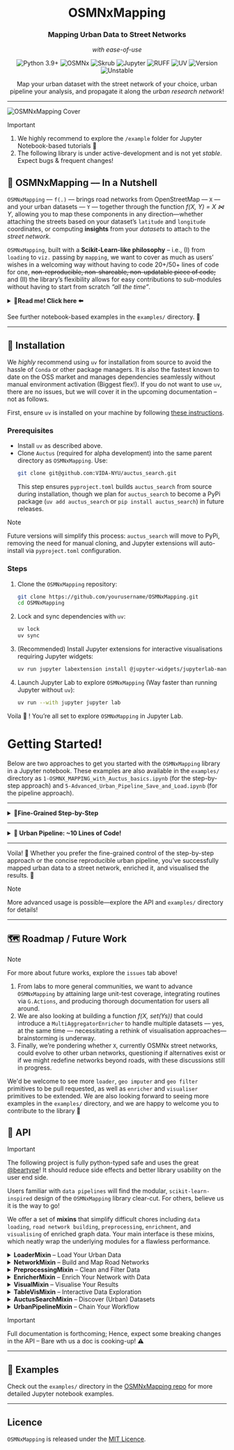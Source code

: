 <div align="center">
   <h1>OSMNxMapping</h1>
   <h3>Mapping Urban Data to Street Networks</h3>
    <p><i>with ease-of-use</i></p>
   <p>
      <img src="https://img.shields.io/static/v1?label=Python&message=3.9%2B&color=3776AB&style=for-the-badge&logo=python&logoColor=white" alt="Python 3.9+">
      <img src="https://img.shields.io/badge/OSMNx-4CAF50?style=for-the-badge&logo=openstreetmap&logoColor=white" alt="OSMNx">
      <img src="https://img.shields.io/badge/Skrub-FF9800?style=for-the-badge&logo=scikit-learn&logoColor=white" alt="Skrub">
      <img src="https://img.shields.io/badge/Jupyter-F37626?style=for-the-badge&logo=jupyter&logoColor=white" alt="Jupyter">
      <img src="https://img.shields.io/badge/RUFF-9C27B0?style=for-the-badge" alt="RUFF">
      <img src="https://img.shields.io/badge/UV-2196F3?style=for-the-badge" alt="UV">
      <img src="https://img.shields.io/badge/Version-0.1.0-red?style=for-the-badge" alt="Version">
      <img src="https://img.shields.io/badge/status-unstable-orange?style=for-the-badge" alt="Unstable">
   </p>
   <p>Map your urban dataset with the street network of your choice, urban pipeline your analysis, and propagate it along the <i>urban research network</i>!</p>
</div>

---

![OSMNxMapping Cover](public/resources/osmnx_mapping_cover.png)

> [!IMPORTANT]
> 1) We highly recommend to explore the `/example` folder for Jupyter Notebook-based tutorials 🎉
> 2) The following library is under active-development and is not yet _stable_. Expect bugs & frequent changes!

## 🌆 OSMNxMapping –– In a Nutshell

`OSMNxMapping` –– `f(.)` –– brings road networks from OpenStreetMap –– `X` –– and your urban datasets –– `Y` –– together
through the function *f(X, Y) = X ⋈ Y*, allowing you to map these components in any direction—whether attaching the
streets based on your dataset’s `latitude` and `longitude` coordinates, or computing **insights** from your _datasets_
to
attach to the _street network_.

`OSMNxMapping`, built with a **Scikit-Learn-like philosophy** – i.e., (I) from `loading` to `viz.` passing by `mapping`,
we want to cover as much as users’ wishes in a welcoming way without having to code 20+/50+ lines of code for one,
~~non-reproducible, non-shareable, non-updatable piece of code;~~ and (II) the library’s flexibility allows for easy
contributions to sub-modules without having to start from scratch _“all the time”_.


<details>
<summary><strong> 👀Read me! Click here ⬅️</strong></summary>

To answer (I) –– one out many other ways –– we propose a `scikit-like` pipeline to, for instance, stack the following
steps:

1) Query a user-defined road network via the use of the great
   `OSMNx` –– [Network module](#network-module---querying-road-networks);
2) Load your geospatial data (`CSV`, `Parquet`, or `shapefiles`) using
   its [Loader module](#loader-module---loading-urban-datasets);
3) Wrangle the loaded data with optional [imputation](#preprocessing-module---cleaning-and-filtering-data)
   and [filtering](#preprocessing-module---cleaning-and-filtering-data) to handle _missing coordinates_ or _irrelevant
   regions_ –– [Preprocessing module](#preprocessing-module---cleaning-and-filtering-data);
4) Map data to street nodes, _enrich_ the network (e.g., *averaging building floors per street* or *counting taxi
   pickups per street
   segments*) – no big deal, a factory makes it “easy” to do
   so –– [Enricher module](#enricher-module---mapping-data-to-networks);
5) In order to visualise results _statically_ or
   _interactively_ –– [Visual module](#visual-module---visualising-results);
6) _Optional but save your analysis for later use or sharing with other urban experts._

Though, to answer (II) using the right state-of-the-art open-source initiatives and tools, highly type
safe and tested and documented library is a must. We already are fully highly-typed thanks to BearType, yet we aim at
reaching a decent test coverage and documentation to make the library more robust and user-friendly.

> Who knows— we'd like you to deal with what matters to you; e.g., if you are a machine learning enthusiast, you can
> apply machine learning to the enriched
> networks, if you are a researcher, you can easily map your data to street networks and get insights from them.
> Nonetheless, if you want to contribute to the library, you can easily do so by adding new modules or extending the
> existing ones, and we are happy in advance to welcome you doing so! 🥐

We embrace a **DRY (Do Not Repeat Yourself)** philosophy—focusing on what matters and letting us handle the mapping
intricacies. Of course, I mentioned the `pipeline`, but each of the _steps_ mentioned works independently to each other
🙃!

</details>


See further notebook-based examples in the `examples/` directory. 📓

---

## 🥐 Installation

We *highly* recommend using `uv` for installation from source to avoid the hassle of `Conda` or other package managers.
It is also the fastest known to date on the OSS market and manages dependencies seamlessly without manual environment
activation (Biggest flex!). If you do not want to use `uv`, there are no issues, but we will cover it in the upcoming
documentation – not as follows.

First, ensure `uv` is installed on your machine by
following [these instructions](https://docs.astral.sh/uv/getting-started/installation/).

### Prerequisites

- Install `uv` as described above.
- Clone `Auctus` (required for alpha development) into the same parent directory as `OSMNxMapping`. Use:
  ```bash
  git clone git@github.com:VIDA-NYU/auctus_search.git
  ```
  This step ensures `pyproject.toml` builds `auctus_search` from source during installation, though we plan for
  `auctus_search` to become a PyPi package (`uv add auctus_search` or `pip install auctus_search`) in future releases.

> [!NOTE]  
> Future versions will simplify this process: `auctus_search` will move to PyPi, removing the need for manual cloning,
> and Jupyter extensions will auto-install via `pyproject.toml` configuration.

### Steps

1. Clone the `OSMNxMapping` repository:
   ```bash
   git clone https://github.com/yourusername/OSMNxMapping.git
   cd OSMNxMapping
   ```
2. Lock and sync dependencies with `uv`:
   ```bash
   uv lock
   uv sync
   ```
3. (Recommended) Install Jupyter extensions for interactive visualisations requiring Jupyter widgets:
   ```bash
   uv run jupyter labextension install @jupyter-widgets/jupyterlab-manager
   ```
4. Launch Jupyter Lab to explore `OSMNxMapping` (Way faster than running Jupyter without `uv`):
   ```bash
   uv run --with jupyter jupyter lab
   ```

Voila 🥐 ! You’re all set to explore `OSMNxMapping` in Jupyter Lab.

# Getting Started!

Below are two approaches to get you started with the `OSMNxMapping` library in a Jupyter notebook. These examples are also available in the `examples/` directory as `1-OSMNX_MAPPING_with_Auctus_basics.ipynb` (for the step-by-step approach) and `5-Advanced_Urban_Pipeline_Save_and_Load.ipynb` (for the pipeline approach).

---

<details>
<summary><strong> 🐥Fine-Grained Step-by-Step</strong></summary>

This detailed approach walks you through each step of mapping urban data to a street network using PLUTO (Primary Land Use Tax Lot Output) buildings in New York City as an example. It’s perfect for understanding the full process.

#### Cell 1: Import the Library

```python
import osmnx_mapping as oxm
```

#### Cell 2: Initialise an OSMNxMapping Instance

```python
pluto_buildings = oxm.OSMNxMapping()  # Here, PLUTO buildings represent an urban analysis study of The Primary Land Use Tax Lot Output in New York City, USA. Note that nothing is loaded or queried yet—everything is to be done.
```

#### Cell 3: Search for Datasets

Note: You can always load your dataset manually—see the `/examples` folder for details. Here, we use `Auctus` to search for datasets related to "PLUTO".

```python
collection = pluto_buildings.search_datasets(search_query="PLUTO", display_initial_results=True)

# Search for datasets related to "PLUTO". The `search_datasets` method queries the Auctus API and returns a
# `DatasetCollection`. Setting `display_initial_results=True` shows the initial results interactively in the notebook,
# allowing you to see available datasets right away.

# More parameters like page and size for pagination are available—check the Auctus Search / OSMNxMapping API for details.
```

#### Cell 4: Load the Selected Dataset

```python
dataset = pluto_buildings.load_dataset_from_auctus()

# After selecting a dataset in the previous step, this loads it into memory as a `pandas.DataFrame` (or
# `geopandas.GeoDataFrame` if spatial). By default, it displays an interactive table preview of the dataset.
```

#### Cell 5: Load Your Auctus Dataset into OSMNxMapping

Note: `load_from_dataframe` doesn’t reload the data entirely—it transposes it into a format OSMNxMapping understands.

```python
loaded_data = pluto_buildings.loader.load_from_dataframe(
    input_dataframe=dataset, 
    latitude_column="latitude",  # Assuming the dataset has a column named "latitude" for latitude values
    longitude_column="longitude"  # Assuming the dataset has a column named "longitude" for longitude values
)

pluto_buildings.table_vis.interactive_display(loaded_data)
```

#### Cell 6: Query a Road Network for the Selected Place

```python
graph, nodes, edges = pluto_buildings.network.network_from_place("Manhattan, New York City, USA", render=True)  # render=True shows the plain network.
```

#### Cell 7: Map the Loaded Data to the Nearest Street Nodes

By default, this creates a new column in `loaded_data` with the node ID to which each record (e.g., a building) is closest—key for enrichment.

```python
loaded_data = pluto_buildings.network.map_nearest_street(
    data=loaded_data, 
    longitude_column="longitude", 
    latitude_column="latitude"
)
```

#### Cell 8: Geo Preprocess Your Dataset

First, we impute missing values in the `latitude` and `longitude` columns using `SimpleGeoImputer`, which naively drops rows with missing values. For advanced methods, see the `PreprocessingMixin` API.

```python
loaded_data = (
    pluto_buildings.preprocessing
    .with_default_imputer(latitude_column_name="latitude", longitude_column_name="longitude")
    .transform(input_data=loaded_data)
)
```

Second, we filter data to keep only points within the road network’s bounding box using `BoundingBoxFilter`. See the `PreprocessingMixin` API for other filters.

```python
loaded_data = (
    pluto_buildings.preprocessing
    .with_default_filter(nodes=nodes)
    .transform(input_data=loaded_data)
)
```

#### Cell 9: Enrich the Network with the Loaded Data

We enrich the network by calculating the average number of floors (`numfloors`) per street segment using `CreateEnricher`.

```python
pluto_buildings_enricher = (
    CreateEnricher()
    .with_data(group_by="nearest_node", values_from="numfloors")
    .aggregate_with(method="mean", output_column="avg_numfloors")
)

# Preview the enricher configuration (optional)
print(pluto_buildings_enricher.preview())

# Apply the enricher
enriched_data, graph, nodes, edges = pluto_buildings.enricher.enrich_network(
    input_data=loaded_data,
    input_graph=graph,
    input_nodes=nodes,
    input_edges=edges
)
```

#### Cell 10: Visualise Your Enriched Network

We visualise the enriched network with `StaticVisualiser` (default) for a Matplotlib plot.

```python
viz = pluto_buildings.visual.visualise(graph, edges, "avg_numfloors")
viz
```

Or use `InteractiveVisualiser` for an interactive Folium map.

```python
from osmnx_mapping import InteractiveVisualiser

viz = pluto_buildings.visual(visualiser=InteractiveVisualiser()).visualise(graph, edges, "avg_numfloors")
viz
```

</details>

---

<details>
<summary><strong> 💨 Urban Pipeline: ~10 Lines of Code!</strong></summary>

For a faster, more concise, and reproducible approach, use the `UrbanPipeline` class to chain all steps into a single workflow. Here’s an example with local PLUTO data (`pluto.csv`), as Auctus is not available in a pipeline you may reckon why!

#### Quick Pipeline Example

```python
import osmnx_mapping as oxm
from osmnx_mapping.modules.network import OSMNxNetwork
from osmnx_mapping.modules.loader import CSVLoader
from osmnx_mapping.modules.preprocessing import CreatePreprocessor
from osmnx_mapping.modules.enricher import CreateEnricher
from osmnx_mapping.modules.visualiser import InteractiveVisualiser
from osmnx_mapping.pipeline import UrbanPipeline

# Define the pipeline with all steps
pipeline = UrbanPipeline([
    ("network", OSMNxNetwork(place_name="Manhattan, NYC", network_type="drive")),
    ("load", CSVLoader(file_path="./pluto.csv")),
    ("impute", CreatePreprocessor().with_default_imputer().build()), # yes latitude and longitude based columns are passed during the compose_transform, like X, and Y during a Sklearn pipeline, if modified are passed throughout the steps.
    ("filter", CreatePreprocessor().with_default_filter().build()),  # yes nodes are passed during the compose_transform, like X, and Y during a Sklearn pipeline, if modified are passed throughout the steps.
    ("enrich", CreateEnricher()
        .with_data(group_by="nearest_node", values_from="numfloors")
        .aggregate_with(method="mean", output_column="avg_numfloors")
        .build()),
    ("viz", InteractiveVisualiser())
])

# Execute the pipeline and visualise the result
data, graph, nodes, edges = pipeline.compose_transform("latitude", "longitude")
viz = pipeline.visualise("avg_numfloors", colormap="Greens", tile_provider="CartoDB positron")
viz

# Save the pipeline for reuse
# pipeline.save("pluto_pipeline.joblib")
```

#### What’s Happening? 👀

- **Network**: Queries Manhattan’s road network.
- **Load**: Loads `pluto.csv` locally.
- **Impute/Filter**: Cleans and bounds the data.
- **Enrich**: Averages floors per street segment.
- **Visualise**: Shows an interactive Folium map.
- **Save**: Stores the pipeline for reuse.

This ~10-line pipeline replaces the detailed steps above, offering efficiency and reproducibility. Load it later with `UrbanPipeline.load("pluto_pipeline.joblib")` and visualise again!

> **Note**: Adjust the file path and column names (`latitude`, `longitude`, `numfloors`) to match your local dataset.

</details>

---

Voila! 🥐 Whether you prefer the fine-grained control of the step-by-step approach or the concise reproducible urban pipeline, you’ve successfully mapped urban data to a street network, enriched it, and visualised the results. 🎉

> [!NOTE]  
> More advanced usage is possible—explore the API and `examples/` directory for details!

---

## 🗺️ Roadmap / Future Work

> [!NOTE]  
> For more about future works, explore the `issues` tab above!

1) From labs to more general communities, we want to advance `OSMNxMapping` by attaining large unit-test coverage,
   integrating
   routines via `G.Actions`, and producing thorough documentation for users all around.
2) We are also looking at building a function *f(X, set(Ys))* that could introduce a `MultiAggregatorEnricher` to handle
   multiple
   datasets –– yes, at the same time –– necessitating a rethink of visualisation approaches—brainstorming is underway.
3) Finally, we’re pondering
   whether `X`, currently OSMNx street networks, could evolve to other urban networks, questioning if alternatives exist
   or
   if we might redefine networks beyond roads, with these discussions still in progress.

We'd be welcome to see more `loader`, `geo imputer` and `geo filter` primitives to be pull requested, as well as
`enricher` and `visualiser` primitives to be extended. We are also looking forward to seeing more examples in the
`examples/` directory, and we are happy to welcome you to contribute to the library 🎄

## 🌁 API

> [!IMPORTANT]
> The following project is fully python-typed safe and uses the great [@beartype](https://github.com/beartype/beartype)! It should reduce side effects and better library usability on the user end side.

Users familiar with `data pipelines` will find the modular, `scikit-learn-inspired` design of the `OSMNxMapping` library
clear-cut. For others, believe us it is the way to go!

We offer a set of **mixins** that simplify difficult chores including `data loading`, `road network building`,
`preprocessing`, `enrichment`, and `visualising` of enriched graph data. Your main interface is these mixins, which
neatly wrap the underlying modules for a flawless performance.

<details>
<summary><strong>LoaderMixin</strong> – Load Your Urban Data</summary>

The `LoaderMixin` handles loading geospatial data from files or DataFrames, converting it into a `GeoDataFrame` for
further analysis.

> [!NOTE]  
> Only *.csv*, *.parquet*, and shapefiles are supported for now. If you need additional formats, please let us know!
> Or pssst! You can contribute to the library by adding new loader primitive to the `loader` module.

- **`load_from_file(file_path, latitude_column="", longitude_column="")`**
    - **Purpose**: Loads data from a file (CSV, Parquet, or Shapefile) into a `GeoDataFrame`.
    - **Parameters**:
        - `file_path` (str): Path to the file.
        - `latitude_column` (str, optional): Name of the latitude column.
        - `longitude_column` (str, optional): Name of the longitude column.
    - **Returns**: A `geopandas.GeoDataFrame`.
    - **Example**:
      ```python
      import osmnx_mapping as oxm
      mapping = oxm.OSMNxMapping()
      # The loader module handles csv, parquet, and shapefiles as a factory that means, no need for you to worry about
      # the file format.
      data = mapping.loader.load_from_file("city_data.csv", latitude_column="lat", longitude_column="lon")
      ```

- **`load_from_dataframe(input_data, latitude_column, longitude_column)`**
    - **Purpose**: Converts a DataFrame to a `GeoDataFrame` using specified lat/lon columns.
    - **Parameters**:
        - `input_data` (pandas.DataFrame or geopandas.GeoDataFrame): The input data.
        - `latitude_column` (str): Latitude column name.
        - `longitude_column` (str): Longitude column name.
    - **Returns**: A `geopandas.GeoDataFrame`.
    - **Example**:
      ```python
      import osmnx_mapping as oxm
      mapping = oxm.OSMNxMapping()
      import pandas as pd
      df = pd.DataFrame({"lat": [40.7128], "lon": [-74.0060]})
      geo_data = mapping.loader.load_from_dataframe(df, "lat", "lon")
      ```

      Another example is if you are using Auctus loaded selected dataset:
      ```python
      import osmnx_mapping as oxm
      mapping = oxm.OSMNxMapping()
      # Assuming you have loaded a dataset from Auctus into `new_data`
      geo_data = mapping.loader.load_from_dataframe(new_data, "lat", "lon")
      ```

</details>

<details>
<summary><strong>NetworkMixin</strong> – Build and Map Road Networks</summary>

The `NetworkMixin` lets you query road networks from OpenStreetMap and map data points to the nearest street nodes.

- **`network_from_place(place_name, network_type="drive", render=False)`**
    - **Purpose**: Queries a road network for a specified place.
    - **Parameters**:
        - `place_name` (str): Location (e.g., "Manhattan, New York City, USA").
        - `network_type` (str, default="drive"): Type of network ("drive", "walk", "bike").
        - `render` (bool, default=False): If True, displays a plot of the network.
    - **Returns**: A tuple (`networkx.MultiDiGraph`, `geopandas.GeoDataFrame`, `geopandas.GeoDataFrame`) of the graph,
      nodes, and edges.
    - **Example**:
      ```python
      import osmnx_mapping as oxm
      mapping = oxm.OSMNxMapping()
      graph, nodes, edges = mapping.network.network_from_place("Manhattan, New York City, USA")
      ```

- **
  `map_nearest_street(data, longitude_column, latitude_column, output_column="nearest_node", reset_output_column=False, **kwargs)`
  **
    - **Purpose**: Maps data points to the nearest street nodes in the network.
    - **Parameters**:
        - `data` (geopandas.GeoDataFrame): Input data with lat/lon.
        - `longitude_column` (str): Longitude column name.
        - `latitude_column` (str): Latitude column name.
        - `output_column` (str, default="nearest_node"): Column to store node IDs.
        - `reset_output_column` (bool, default=False): Overwrite existing output column.
        - `**kwargs`: Additional parameters for OSMnx’s `nearest_nodes`.
    - **Returns**: A `geopandas.GeoDataFrame` with mapped nodes.
    - **Example**:
      ```python
      import osmnx_mapping as oxm
      mapping = oxm.OSMNxMapping()
      # Assuming data is a GeoDataFrame from previous steps (e.g., LoaderMixin)
      mapped_data = mapping.network.map_nearest_street(data, "lon", "lat")
      ```

</details>

<details>
<summary><strong>PreprocessingMixin</strong> – Clean and Filter Data</summary>

The `PreprocessingMixin` offers tools to handle missing values and filter data geographically.

> [!IMPORTANT]  
> You **cannot stack** a filter with an imputer (or vice versa) in a single `PreprocessingMixin` instance. Each instance
can only perform **one action**—either imputing or filtering. If you want to stack operations (e.g., impute then filter,
or filter then impute), simply use the pipeline and create two steps—it’s as easy as that! See
the [UrbanPipelineMixin](#urbanpipelinemixin--chain-your-workflow) section for more details on chaining steps.

> [!TIP]  
> Available imputers:
> - `SimpleGeoImputer`: "Naively" drops rows with missing latitude or longitude values.
> - `AddressGeoImputer`: Fills missing lat/lon by geocoding an address column if available (requires
    `address_column_name`).  
    > Available filter:
> - `BoundingBoxFilter`: Keeps only data points within the bounding box of the road network’s nodes (requires `nodes`).

- **`with_imputer(imputer_type, latitude_column_name=None, longitude_column_name=None, **extra_params)`**
    - **Purpose**: Configures an imputer to handle missing lat/lon values.
    - **Parameters**:
        - `imputer_type` (str): Imputer type (e.g., "SimpleGeoImputer", "AddressGeoImputer").
        - `latitude_column_name` (str, optional): Latitude column name. If omitted and used within a pipeline, it will be set by the pipeline’s `compose` method.
        - `longitude_column_name` (str, optional): Longitude column name. If omitted and used within a pipeline, it will be set by the pipeline’s `compose` method.
        - `**extra_params`: Additional parameters (e.g., `address_column_name` for "AddressGeoImputer").
    - **Returns**: The mixin instance for chaining.
    - **Example**:
      ```python
      import osmnx_mapping as oxm
      mapping = oxm.OSMNxMapping()
      mapping.preprocessing.with_imputer("SimpleGeoImputer", "lat", "lon")
      ```

- **`with_default_imputer(latitude_column_name=None, longitude_column_name=None)`**
    - **Purpose**: Uses a default imputer that drops rows with missing lat/lon.
    - **Parameters**: Same as above, without `imputer_type`.
    - **Returns**: The mixin instance.
    - **Example**:
      ```python
      import osmnx_mapping as oxm
      mapping = oxm.OSMNxMapping()
      mapping.preprocessing.with_default_imputer("lat", "lon")
      ```

- **`with_filter(filter_type, **extra_params)`**
    - **Purpose**: Configures a filter (e.g., "BoundingBoxFilter").
    - **Parameters**:
        - `filter_type` (str): Filter type.
        - `**extra_params`: Filter-specific parameters (e.g., `nodes` for bounding box).
    - **Returns**: The mixin instance.
    - **Example**:
      ```python
      import osmnx_mapping as oxm
      mapping = oxm.OSMNxMapping()
      # Assuming nodes is from network_from_place
      graph, nodes, edges = mapping.network.network_from_place("Manhattan, New York City, USA")
      mapping.preprocessing.with_filter("BoundingBoxFilter", nodes=nodes)
      ```

- **`with_default_filter(nodes)`**
    - **Purpose**: Uses a default filter to keep data within the road network’s bounding box.
    - **Parameters**:
        - `nodes` (geopandas.GeoDataFrame): Nodes from the road network defining the bounding box.
    - **Returns**: The mixin instance.
    - **Example**:
      ```python
      import osmnx_mapping as oxm
      mapping = oxm.OSMNxMapping()
      # Assuming nodes is from network_from_place
      graph, nodes, edges = mapping.network.network_from_place("Manhattan, New York City, USA")
      mapping.preprocessing.with_default_filter(nodes)
      ```

- **`transform(input_data)`**
    - **Purpose**: Applies the configured imputer or filter to the data.
    - **Parameters**:
        - `input_data` (geopandas.GeoDataFrame): Data to preprocess.
    - **Returns**: A preprocessed `geopandas.GeoDataFrame`.
    - **Example**:
      ```python
      import osmnx_mapping as oxm
      mapping = oxm.OSMNxMapping()
      data = mapping.loader.load_from_file("city_data.csv", latitude_column="lat", longitude_column="lon")
      mapping.preprocessing.with_default_imputer("lat", "lon")
      cleaned_data = mapping.preprocessing.transform(data)
      ```

</details>

<details>
<summary><strong>EnricherMixin</strong> – Enrich Your Network with Data</summary>

The `EnricherMixin` is the core component of the library, empowering you to aggregate urban data (e.g., traffic counts,
building heights) and map it onto a road network's edges. It's designed for flexibility with advanced customization
through the `CreateEnricher` factory, while also offering a simpler default setup for standard use cases.

> [!NOTE]  
> **How the Enricher Works**:  
> The enricher processes data in two key steps:
> 1. **Aggregation**: It groups your data by a specified column that connects with the graph (e.g., `nearest_node`
     following `map_nearest_street(.)`) and applies an aggregation method like `mean`, `sum`, or `count` to compute
     values for each group. For example, it could sum traffic volumes per node.
> 2. **Edge Mapping**: These aggregated values are then assigned to the network's edges (streets) using a method like
     `average`, `sum`, `max`, or `min`, based on the values at the edge's connected nodes.  
     > This process transforms raw data into meaningful insights mapped onto the road network, making it ideal for urban
     analysis tasks like traffic studies or accident mapping.

---

### Configuring Enrichers with `CreateEnricher` (Recommended Approach)

The `CreateEnricher` factory (an alias for `EnricherFactory`) is the primary and recommended way to configure enrichers.
It offers a flexible, step-by-step approach to define how data is aggregated and mapped to the network, giving you full
control over the enrichment process.

- **Key Methods**:
    - **`with_data(group_by, values_from=None)`**:
        - **Purpose**: Specifies the column to group data by (e.g., `"nearest_node"`) and, optionally, the column
          containing values to aggregate (e.g., `"traffic"`).
        - **Example**:
          ```python  
          enricher_factory = CreateEnricher().with_data(group_by="nearest_node", values_from="traffic")  
          ```
    - **`aggregate_with(method, edge_method='average', output_column=None)`**:
        - **Purpose**: Configures the aggregation method (e.g., `"sum"`, `"mean"`) and how aggregated values are mapped
          to edges.
        - **Parameters**:
            - `method` (str): Aggregation method (e.g., `"mean"`, `"sum"`, `"median"`, `"min"`, `"max"`).
            - `edge_method` (str, optional, default="average"): Method to compute edge values (e.g., `"average"`,
              `"sum"`, `"max"`, `"min"`).
            - `output_column` (str, optional): Name of the output column in the edges GeoDataFrame.
        - **Example**:
          ```python  
          enricher_factory = enricher_factory.aggregate_with(method="sum", edge_method="average", output_column="total_traffic")  
          ```
    - **`count_by(edge_method='sum', output_column=None)`**:
        - **Purpose**: Configures a counting aggregation (e.g., counting accidents per node), without needing a
          `values_from` column.
        - **Parameters**:
            - `edge_method` (str, optional, default="sum"): Method to map counts to edges.
            - `output_column` (str, optional): Name of the output column.
        - **Example**:
          ```python  
          enricher_factory = CreateEnricher().with_data(group_by="nearest_node").count_by(edge_method="sum", output_column="accident_count")  
          ```
    - **`using_enricher(enricher_type)`**:
        - **Purpose**: Selects a specific enricher type (currently, only `"SingleAggregatorEnricher"` is available).
        - **Example**:
          ```python  
          enricher_factory = enricher_factory.using_enricher("SingleAggregatorEnricher")  
          ```
    - **`preview(format="ascii")`**:
        - **Purpose**: Displays a summary of the current configuration, helping you verify settings before building the
          enricher.
        - **Example**:
          ```python  
          print(enricher_factory.preview())  
          ```
    - **`build()`**:
        - **Purpose**: Constructs and returns the configured `EnricherBase` instance.
        - **Example**:
          ```python  
          enricher = enricher_factory.build()  
          ```

- **Example (Full Configuration)**:
  ```python  
  from osmnx_mapping.modules.enricher import CreateEnricher  
  enricher = (CreateEnricher()  
              .with_data(group_by="nearest_node", values_from="traffic")  
              .aggregate_with(method="sum", edge_method="average", output_column="total_traffic")  
              .build())  
  ```

> [!TIP]
> - Use `CreateEnricher` when you need full control over the enrichment process, such as experimenting with different
    aggregation methods or counting occurrences without a value column.
> - Call `preview()` before `build()` to verify your configuration and catch potential errors early.

---

### Using `with_default` for Simplicity (Shortcut for Default Settings)

If you do not need advanced customisation and prefer a quick setup with sensible defaults, the `with_default` method in
`EnricherMixin` provides a convenient shortcut. It internally uses `CreateEnricher` with predefined settings, making it
ideal for standard use cases.

- **
  `with_default(group_by_column, values_from_column, output_column="aggregated_value", method="mean", edge_method="average")`
  **
    - **Purpose**: Quickly configures a default enricher using `CreateEnricher` with predefined settings.
    - **Parameters**:
        - `group_by_column` (str): Column to group by (e.g., `"nearest_node"`).
        - `values_from_column` (str): Column to aggregate (e.g., `"traffic"`).
        - `output_column` (str, optional): Name of the output column (default: `"aggregated_value"`).
        - `method` (str, optional): Aggregation method (default: `"mean"`).
        - `edge_method` (str, optional): Edge mapping method (default: `"average"`).
    - **Returns**: The `EnricherMixin` instance for method chaining.
    - **Example**:
      ```python  
      import osmnx_mapping as oxm  
      mapping = oxm.OSMNxMapping()  
      mapping.enricher.with_default("nearest_node", "traffic", method="sum", edge_method="average")  
      ```

> [!TIP]
> - Use `with_default` for standard use cases where you want a quick setup with minimal configuration.
> - If you need more control, switch to `CreateEnricher` for advanced customisation.

---

### Applying the Enricher to the Network

Once configured (using either `CreateEnricher` or `with_default`), the enricher can be applied to the network using the
`enrich_network` method.

- **`enrich_network(input_data, input_graph, input_nodes, input_edges, **kwargs)`**
    - **Purpose**: Applies the configured enricher to the road network, enriching edges with aggregated data.
    - **Parameters**:
        - `input_data` (geopandas.GeoDataFrame): Dataset to enrich with.
        - `input_graph` (networkx.MultiDiGraph): Road network graph.
        - `input_nodes` (geopandas.GeoDataFrame): Network nodes.
        - `input_edges` (geopandas.GeoDataFrame): Network edges.
        - `**kwargs`: Additional options for custom enrichers.
    - **Returns**: A tuple (`GeoDataFrame`, `MultiDiGraph`, `GeoDataFrame`, `GeoDataFrame`) of enriched data, graph,
      nodes, and edges.
    - **Example**:
      ```python  
      import osmnx_mapping as oxm  
      mapping = oxm.OSMNxMapping()  
      data = mapping.loader.load_from_file("city_data.csv", latitude_column="lat", longitude_column="lon")  
      graph, nodes, edges = mapping.network.network_from_place("Manhattan, New York City, USA")  
      mapping.enricher.with_default("nearest_node", "traffic", method="sum", edge_method="average")  
      enriched_data, graph, nodes, edges = mapping.enricher.enrich_network(data, graph, nodes, edges)  
      ```

> [!TIP]
> - **Counting Occurrences**: Use `count_by` in `CreateEnricher` to count events (e.g., accidents) per group without
    needing a `values_from` column.
> - **Choosing Between Approaches**: Start with `with_default` for simplicity, but switch to `CreateEnricher` if you
    need advanced customisation or encounter limitations.

</details>

<details>
<summary><strong>VisualMixin</strong> – Visualise Your Results</summary>

The `VisualMixin` provides tools to visualise your enriched network. By default, it uses `StaticVisualiser` for static
Matplotlib plots, but you can pass any `VisualiserBase` subclass (e.g., `InteractiveVisualiser` for interactive Folium
maps) to the constructor for custom visualisations.

> [!TIP]  
> Available visualisers:
> - `StaticVisualiser`: Generates a static Matplotlib plot of the network (default).
> - `InteractiveVisualiser`: Creates an interactive Folium map for exploration in a browser.

- **`visualise(graph, edges, result_columns, **kwargs)`**
    - **Purpose**: Creates a visualisation of the enriched network using the configured visualiser.
    - **Parameters**:
        - `graph` (networkx.MultiDiGraph): The network graph.
        - `edges` (geopandas.GeoDataFrame): Enriched edges.
        - `result_columns` (str or list of str): Column(s) to visualise. For static visualisers (e.g., `StaticVisualiser`), provide a single string (e.g., `"aggregated_value"`). For interactive visualisers (e.g., `InteractiveVisualiser`), provide a list of strings (e.g., `["column1", "column2"]`) to enable multi-layer visualisation with a dropdown selection.
        - `**kwargs`: Visualisation parameters (e.g., `colormap="Blues"` for `StaticVisualiser`, or `tile_provider="CartoDB positron"` for `InteractiveVisualiser`).
    - **Returns**: A Matplotlib figure (for `StaticVisualiser`) or Folium map (for `InteractiveVisualiser`), depending on the visualiser.
    - **Example (Static Visualiser)**:
      ```python
      import osmnx_mapping as oxm
      mapping = oxm.OSMNxMapping()
      data = mapping.loader.load_from_file("city_data.csv", latitude_column="lat", longitude_column="lon")
      graph, nodes, edges = mapping.network.network_from_place("Manhattan, New York City, USA")
      mapping.enricher.with_default("nearest_node", "traffic", method="sum")
      enriched_data, graph, nodes, edges = mapping.enricher.enrich_network(data, graph, nodes, edges)
      fig = mapping.visual.visualise(graph, edges, "aggregated_value", colormap="Blues")
      ```
    - **Example (Interactive visualiser)**:
      ```python
        import osmnx_mapping as oxm
        from osmnx_mapping.modules.visualiser.visualisers.interactive_visualiser import InteractiveVisualiser
        mapping = oxm.OSMNxMapping()
        data = mapping.loader.load_from_file("city_data.csv", latitude_column="lat", longitude_column="lon")
        graph, nodes, edges = mapping.network.network_from_place("Manhattan, New York City, USA")
        mapping.enricher.with_default("nearest_node", "traffic", method="sum")
        enriched_data, graph, nodes, edges = mapping.enricher.enrich_network(data, graph, nodes, edges)
        # Use InteractiveVisualiser for multi-layer visualisation –– Note that here we assume "aggregated_value" and 
        # "traffic_density" are columns in the enriched edges GeoDataFrame.
        fmap = mapping.visual(InteractiveVisualiser()).visualise(
            graph, edges, ["aggregated_value", "traffic_density"], colormap="Greens", tile_provider="CartoDB positron"
        )
      ```

</details>

<details>
<summary><strong>TableVisMixin</strong> – Interactive Data Exploration</summary>

The `TableVisMixin` offers interactive table visualisations for your data within Jupyter notebooks using the great
`Skrub` library.

- **`interactive_display(dataframe, n_rows=10, order_by=None, title="Table Report", column_filters=None, verbose=1)`**
    - **Purpose**: Displays an interactive table for exploring your data.
    - **Parameters**:
        - `dataframe` (pandas.DataFrame or geopandas.GeoDataFrame): The data to display.
        - `n_rows` (int, default=10): Number of rows to show.
        - `order_by` (str or list, optional): Column(s) to sort by.
        - `title` (str, optional): Title of the table.
        - `column_filters` (dict, optional): Filters for specific columns.
        - `verbose` (int, default=1): Verbosity level.
    - **Returns**: Displays the table (no return value).
    - **Example**:
      ```python
      import osmnx_mapping as oxm
      mapping = oxm.OSMNxMapping()
      data = mapping.loader.load_from_file("city_data.csv", latitude_column="lat", longitude_column="lon")
      mapping.table_vis.interactive_display(data, n_rows=5)
      ```

</details>

<details>
<summary><strong>AuctusSearchMixin</strong> – Discover (Urban) Datasets</summary>

The `AuctusSearchMixin` integrates with [Auctus Search](https://github.com/VIDA-NYU/auctus_search), allowing you to discover, 
profile, and load (urban) datasets directly into your OSMNxMapping workflow.

For detailed usage and examples, please refer to the [Auctus Search README](https://github.com/VIDA-NYU/auctus_search/blob/main/README.md). 
In the meantime, here are the key methods for using AuctusSearchMixin with OSMNxMapping:

- **`explore_datasets_from_auctus(search_query, page=1, size=10, display_initial_results=False)`**
    - **Purpose**: Searches Auctus for datasets matching the query and optionally displays initial results.
    - **Parameters**:
        - `search_query` (str or list): Search term(s).
        - `page` (int, default=1): Page number (pagination).
        - `size` (int, default=10): Number of results per page.
        - `display_initial_results` (bool, default=False): If True, displays initial search results. Note that if you add `.with_<action>` filtering from AuctusSearch, results display before filtering; use `.display()` afterward to see filtered datasets.
    - **Returns**: An `AuctusDatasetCollection` object. See more in the [Auctus Search README](https://github.com/VIDA-NYU/auctus_search/blob/main/README.md).

- **`profile_dataset_from_auctus()`**
    - **Purpose**: Displays an interactive data profile summary of the selected dataset using the Data Profile Viz library.
    - **Parameters**: None
    - **Returns**: None (displays the profile interactively in the notebook)
    - **Example**:
      ```python
      osmnx_mapping = OSMNxMapping()
      osmnx_mapping.explore_datasets_from_auctus("Taxis")
      # Select a dataset from the interactive results
      osmnx_mapping.profile_dataset_from_auctus()  # Displays the profile using Data Profile Viz.
      ```

- **`load_dataset_from_auctus(display_table=True)`**
    - **Purpose**: Loads the selected dataset from Auctus after choosing one via "Select This Dataset" from the interactive search results. Afterward, you can use the OSMNxMapping Loader module’s `load_from_dataframe` method.
    - **Parameters**:
        - `display_table` (bool, default=True): If True, displays a preview table using `Skrub`.
    - **Returns**: A `pandas.DataFrame` or `geopandas.GeoDataFrame`.

</details>

<details>
<summary><strong>UrbanPipelineMixin</strong> – Chain Your Workflow</summary>

The `UrbanPipelineMixin` enables you to chain multiple steps into a single, reproducible pipeline, modeled after scikit-learn’s `Pipeline`.

> [!IMPORTANT]  
> **Pipeline Restrictions (per configuration):**  
> - **Exactly 1** `NetworkBase` step (e.g., `OSMNxNetwork`).  
> - **Exactly 1** `LoaderBase` step (e.g., `CSVLoader`).  
> - **1 or more** `EnricherBase` steps (e.g., `SingleAggregatorEnricher`).  
> - **0 or 1** `VisualiserBase` step.  
> - **0 or more** `GeoImputerBase` or `GeoFilterBase` steps.  
> Steps must adhere to these constraints, or the pipeline will raise a validation error upon creation or execution.

> [!NOTE]  
> When using multiple `EnricherBase` steps, ensure each writes to a unique `output_column`. If multiple enrichers target 
> the same `output_column`, the last one executed will silently overwrite the others.

---

### **`urban_pipeline(steps)`**
- **Purpose**: Constructs a pipeline from a list of (name, step) tuples, where each step is an instance of a supported base class.  
- **Parameters**:  
  - `steps` (list of tuples): Steps to include, e.g., `[("loader", CSVLoader(...)), ("network", OSMNxNetwork(...)), ("enricher", CreateEnricher().with_data(...).build())]`.  
- **Returns**: An `UrbanPipeline` object.  
- **Example**:  
  ```python
  import osmnx_mapping as oxm
  from osmnx_mapping.modules.loader.loaders.csv_loader import CSVLoader
  from osmnx_mapping.modules.network.networks.osmnx_network import OSMNxNetwork
  from osmnx_mapping.modules.enricher import CreateEnricher
  mapping = oxm.OSMNxMapping()
  pipeline = mapping.urban_pipeline([
      ("loader", CSVLoader(file_path="city_data.csv")),
      ("network", OSMNxNetwork(place_name="Manhattan, New York City, USA")),
      ("enricher1", CreateEnricher()
          .with_data(group_by="nearest_node", values_from="traffic")
          .aggregate_with(method="sum", output_column="total_traffic")
          .build()),
      ("enricher2", CreateEnricher()
          .with_data(group_by="nearest_node", values_from="incidents")
          .count_by(output_column="incident_count")
          .build())
  ])
  ```

### **`compose(latitude_column_name, longitude_column_name)`**
- **Purpose**: Configures the pipeline by setting latitude and longitude column names, which are propagated to all relevant steps (e.g., imputers, filters) requiring geographic data.  
- **Parameters**:  
  - `latitude_column_name` (str): Name of the latitude column in the input data.  
  - `longitude_column_name` (str): Name of the longitude column in the input data.  
- **Example**:  
  ```python
  pipeline.compose("lat", "lon")
  ```

### **`transform()`**
- **Purpose**: Executes the pipeline after `compose()` has been called, processing the data and returning the results.  
- **Parameters**: None (requires prior `compose()` call).  
- **Returns**: A tuple (`GeoDataFrame`, `MultiDiGraph`, `GeoDataFrame`, `GeoDataFrame`) containing the processed data, network graph, nodes, and edges, respectively.  
- **Example**:  
  ```python
  data, graph, nodes, edges = pipeline.transform()
  ```

### **`compose_transform(latitude_column_name, longitude_column_name)`**
- **Purpose**: Combines configuration and execution into a single step, configuring the pipeline and immediately processing the data.  
- **Parameters**:  
  - `latitude_column_name` (str): Name of the latitude column.  
  - `longitude_column_name` (str): Name of the longitude column.  
- **Returns**: A tuple (`GeoDataFrame`, `MultiDiGraph`, `GeoDataFrame`, `GeoDataFrame`) of processed data, graph, nodes, and edges.  
- **Example**:  
  ```python
  data, graph, nodes, edges = pipeline.compose_transform("lat", "lon")
  ```

### **`visualise(result_columns, **kwargs)`**
- **Purpose**: Visualises the pipeline’s output using the configured `VisualiserBase` step (if present).  
- **Parameters**:  
  - `result_columns` (str or list of str): Column(s) to visualise. Use a single string (e.g., `"total_traffic"`) for static visualisers (e.g., `StaticVisualiser`). Use a list of strings (e.g., `["total_traffic", "incident_count"]`) for interactive visualisers (e.g., `InteractiveVisualiser`) supporting multi-layer singular visualisation.  
  - `**kwargs`: Additional visualisation options (e.g., `colormap="Blues"`, `tile_provider="CartoDB positron"`).  
- **Returns**: A plot (e.g., Matplotlib figure) for static visualisers or an interactive map for interactive visualisers.  
- **Note**: Passing a list to `result_columns` with a static visualiser will raise an error. Ensure the type matches the visualiser used.  
- **Example**:  
  ```python
  # For a static visualiser
  fig = pipeline.visualise("total_traffic", colormap="Blues")
  # For an interactive visualiser
  fmap = pipeline.visualise(["total_traffic", "incident_count"], colormap="Greens", tile_provider="CartoDB positron")
  ```

### **`save(filepath)` / `load(filepath)`**
- **Purpose**: Saves the pipeline to a file or loads a previously saved pipeline for reuse.  
- **Parameters**:  
  - `filepath` (str): Path to the file (e.g., `"my_pipeline.joblib"`).  
- **Example**:  
  ```python
  pipeline.save("my_pipeline.joblib")
  loaded_pipeline = UrbanPipeline.load("my_pipeline.joblib")
  ```

### **Additional Features** (scikit-learn style)
- **`named_steps`**: Access pipeline steps by name, e.g., `pipeline.named_steps["loader"]`.  
- **`get_step_names()`**: Returns a list of all step names in the pipeline.  
- **`get_step(name)`**: Retrieves a specific step by its name.  
- **`get_params(deep=True)`**: Intended to return all pipeline parameters (not yet implemented).  
- **`set_params(**kwargs)`**: Intended to update pipeline parameters (not yet implemented).  

> [!NOTE]  
> The `get_params` and `set_params` methods are planned features and are not functional in the current release.

</details>

> [!IMPORTANT]  
> Full documentation is forthcoming; Hence, expect some breaking changes in the API – Bare wth us a doc is cooking-up! ⚠️

---

## 📓 Examples

Check out the `examples/` directory in the [OSMNxMapping repo](https://github.com/VIDA-NYU/OSMNXMapping) for more
detailed Jupyter notebook examples.

---

## Licence

`OSMNxMapping` is released under the [MIT Licence](./LICENCE).

